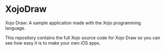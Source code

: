 # XojoDraw
Xojo Draw: A sample application made with the Xojo programming language.

This repository contains the full Xojo source code for Xojo Draw so you can see how easy it is to make your own iOS apps.